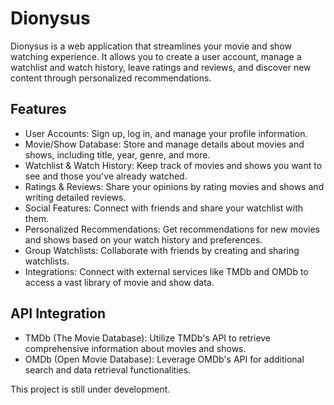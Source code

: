 # Dionysus

Dionysus is a web application that streamlines your movie and show watching experience. It allows you to create a user account, manage a watchlist and watch history, leave ratings and reviews, and discover new content through personalized recommendations.

## Features

- User Accounts: Sign up, log in, and manage your profile information.
- Movie/Show Database: Store and manage details about movies and shows, including title, year, genre, and more.
- Watchlist & Watch History: Keep track of movies and shows you want to see and those you've already watched.
- Ratings & Reviews: Share your opinions by rating movies and shows and writing detailed reviews.
- Social Features: Connect with friends and share your watchlist with them.
- Personalized Recommendations: Get recommendations for new movies and shows based on your watch history and preferences.
- Group Watchlists: Collaborate with friends by creating and sharing watchlists.
- Integrations: Connect with external services like TMDb and OMDb to access a vast library of movie and show data.

## API Integration

- TMDb (The Movie Database): Utilize TMDb's API to retrieve comprehensive information about movies and shows.
- OMDb (Open Movie Database): Leverage OMDb's API for additional search and data retrieval functionalities.

This project is still under development.
